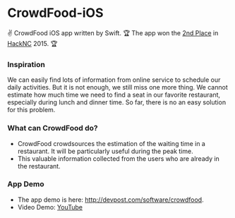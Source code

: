 # CrowdFood-iOS
:v: CrowdFood iOS app written by Swift. :trophy: The app won the [2nd Place](http://devpost.com/software/crowdfood) in [HackNC](http://hacknc.com/) 2015. :trophy:

### Inspiration
We can easily find lots of information from online service to schedule our daily activities. But it is not enough, we still miss one more thing. We cannot estimate how much time we need to find a seat in our favorite restaurant, especially during lunch and dinner time. So far, there is no an easy solution for this problem.

### What can CrowdFood do?
* CrowdFood crowdsources the estimation of the waiting time in a restaurant. It will be particularly useful during the peak time.
* This valuable information collected from the users who are already in the restaurant.

### App Demo
* The app demo is here: http://devpost.com/software/crowdfood. 
* Video Demo: [YouTube](https://www.youtube.com/watch?v=YX_APVc-K1E)



